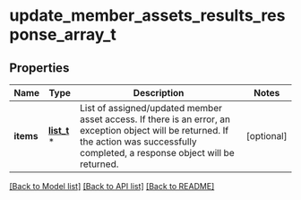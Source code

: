 # update_member_assets_results_response_array_t

## Properties
Name | Type | Description | Notes
------------ | ------------- | ------------- | -------------
**items** | [**list_t**](update_member_assets_results_response_array_items_inner.md) \* | List of assigned/updated member asset access. If there is an error, an exception object will be returned. If the action was successfully completed, a response object will be returned. | [optional] 

[[Back to Model list]](../README.md#documentation-for-models) [[Back to API list]](../README.md#documentation-for-api-endpoints) [[Back to README]](../README.md)


